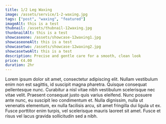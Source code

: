 ```yaml
---
title: 1/2 Leg Waxing
image: /assets/service/1-2-waxing.jpg
tags: ["post", "waxing", "featured"]
imageAlt: this is a test
thubnail: /assets/thubnail-12waxing.jpg
thunbnailAlt: this is a test
showcaseone: /assets/showcase-12waxing1.jpg
showcaseoneAlt: this is a test
showcasetwo: /assets/showcase-12waxing2.jpg
showcasetwoAlt: this is a test
description: Precise and gentle care for a smooth, clean look
price: €4.00
duration: 2hr
---
```

Lorem ipsum dolor sit amet, consectetur adipiscing elit. Nullam vestibulum enim non est sagittis, id suscipit magna pharetra. Quisque consequat pellentesque nunc. Curabitur a nisl vitae nibh vestibulum scelerisque nec vitae velit. Praesent consequat justo quis varius eleifend. Nunc posuere ante nunc, eu suscipit leo condimentum et. Nulla dignissim, nulla ut venenatis elementum, ex nulla facilisis arcu, sit amet fringilla dui ligula ut ex. Fusce porttitor enim turpis, vel scelerisque mauris laoreet sit amet. Fusce et risus vel lacus gravida sollicitudin sed a nibh.

